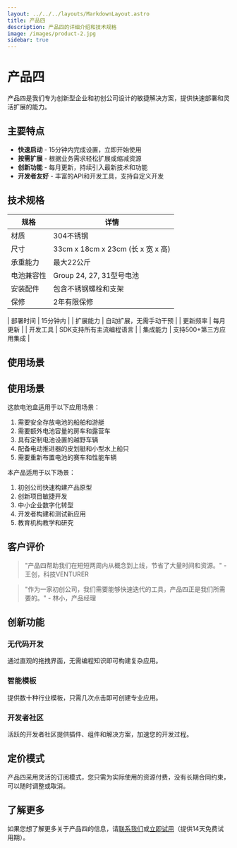```yaml
---
layout: ../../../layouts/MarkdownLayout.astro
title: 产品四
description: 产品四的详细介绍和技术规格
image: /images/product-2.jpg
sidebar: true
---
```


# 产品四

产品四是我们专为创新型企业和初创公司设计的敏捷解决方案，提供快速部署和灵活扩展的能力。

## 主要特点

- **快速启动** - 15分钟内完成设置，立即开始使用
- **按需扩展** - 根据业务需求轻松扩展或缩减资源
- **创新功能** - 每月更新，持续引入最新技术和功能
- **开发者友好** - 丰富的API和开发工具，支持自定义开发

## 技术规格

<div class="styled-table">

| 规格 | 详情 |
|------|------|
| 材质 | 304不锈钢 |
| 尺寸 | 33cm x 18cm x 23cm (长 x 宽 x 高) |
| 承重能力 | 最大22公斤 |
| 电池兼容性 | Group 24, 27, 31型号电池 |
| 安装配件 | 包含不锈钢螺栓和支架 |
| 保修 | 2年有限保修 |

</div>

| 部署时间 | 15分钟内 |
| 扩展能力 | 自动扩展，无需手动干预 |
| 更新频率 | 每月更新 |
| 开发工具 | SDK支持所有主流编程语言 |
| 集成能力 | 支持500+第三方应用集成 |

## 使用场景

<div class="use-cases-section">
  <h2>使用场景</h2>
  <p>这款电池盒适用于以下应用场景：</p>
  <ol>
    <li>需要安全存放电池的船舶和游艇</li>
    <li>需要额外电池容量的房车和露营车</li>
    <li>具有定制电池设置的越野车辆</li>
    <li>配备电动推进器的皮划艇和小型水上船只</li>
    <li>需要重新布置电池的赛车和性能车辆</li>
  </ol>
</div>

本产品适用于以下场景：

1. 初创公司快速构建产品原型
2. 创新项目敏捷开发
3. 中小企业数字化转型
4. 开发者构建和测试新应用
5. 教育机构教学和研究

## 客户评价

> "产品四帮助我们在短短两周内从概念到上线，节省了大量时间和资源。" - 王创，科技VENTURER

> "作为一家初创公司，我们需要能够快速迭代的工具，产品四正是我们所需要的。" - 林小，产品经理

## 创新功能

### 无代码开发

通过直观的拖拽界面，无需编程知识即可构建复杂应用。

### 智能模板

提供数十种行业模板，只需几次点击即可创建专业应用。

### 开发者社区

活跃的开发者社区提供插件、组件和解决方案，加速您的开发过程。

## 定价模式

产品四采用灵活的订阅模式，您只需为实际使用的资源付费，没有长期合同约束，可以随时调整或取消。

## 了解更多

如果您想了解更多关于产品四的信息，请[联系我们](/zh/contact)或[立即试用](/zh/trial)（提供14天免费试用期）。